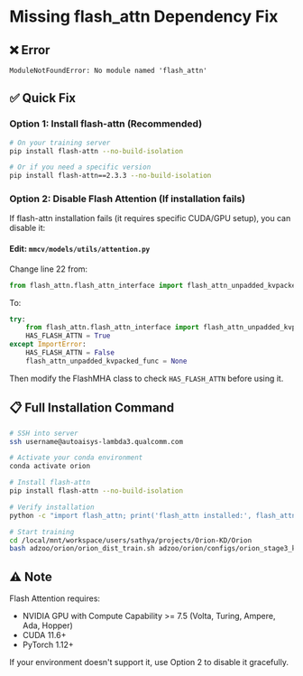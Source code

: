 # Missing flash_attn Dependency Fix

## ❌ Error
```
ModuleNotFoundError: No module named 'flash_attn'
```

## ✅ Quick Fix

### Option 1: Install flash-attn (Recommended)
```bash
# On your training server
pip install flash-attn --no-build-isolation

# Or if you need a specific version
pip install flash-attn==2.3.3 --no-build-isolation
```

### Option 2: Disable Flash Attention (If installation fails)

If flash-attn installation fails (it requires specific CUDA/GPU setup), you can disable it:

#### Edit: `mmcv/models/utils/attention.py`

Change line 22 from:
```python
from flash_attn.flash_attn_interface import flash_attn_unpadded_kvpacked_func
```

To:
```python
try:
    from flash_attn.flash_attn_interface import flash_attn_unpadded_kvpacked_func
    HAS_FLASH_ATTN = True
except ImportError:
    HAS_FLASH_ATTN = False
    flash_attn_unpadded_kvpacked_func = None
```

Then modify the FlashMHA class to check `HAS_FLASH_ATTN` before using it.

## 📋 Full Installation Command

```bash
# SSH into server
ssh username@autoaisys-lambda3.qualcomm.com

# Activate your conda environment
conda activate orion

# Install flash-attn
pip install flash-attn --no-build-isolation

# Verify installation
python -c "import flash_attn; print('flash_attn installed:', flash_attn.__version__)"

# Start training
cd /local/mnt/workspace/users/sathya/projects/Orion-KD/Orion
bash adzoo/orion/orion_dist_train.sh adzoo/orion/configs/orion_stage3_kd_train.py 4
```

## ⚠️ Note

Flash Attention requires:
- NVIDIA GPU with Compute Capability >= 7.5 (Volta, Turing, Ampere, Ada, Hopper)
- CUDA 11.6+
- PyTorch 1.12+

If your environment doesn't support it, use Option 2 to disable it gracefully.
